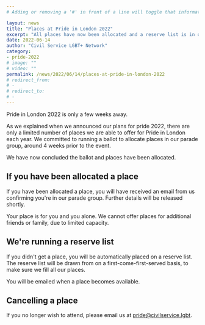 ```yaml
---
# Adding or removing a '#' in front of a line will toggle that information off and on from being processed. 

layout: news
title: "Places at Pride in London 2022"
excerpt: "All places have now been allocated and a reserve list is in operation."
date: 2022-06-14
author: "Civil Service LGBT+ Network"
category: 
- pride-2022
# image: ""
# video: ""
permalink: /news/2022/06/14/places-at-pride-in-london-2022
# redirect_from: 
# - 
# redirect_to: 
# - 
---
```


Pride in London 2022 is only a few weeks away. 

As we explained when we announced our plans for pride 2022, there are only a limited number of places we are able to offer for Pride in London each year. We committed to running a ballot to allocate places in our parade group, around 4 weeks prior to the event.

We have now concluded the ballot and places have been allocated. 

## If you have been allocated a place

If you have been allocated a place, you will have received an email from us confirming you're in our parade group. Further details will be released shortly.

Your place is for you and you alone. We cannot offer places for additional friends or family, due to limited capacity.

## We're running a reserve list

If you didn't get a place, you will be automatically placed on a reserve list. The reserve list will be drawn from on a first-come-first-served basis, to make sure we fill all our places.

You will be emailed when a place becomes available.

## Cancelling a place

If you no longer wish to attend, please email us at <pride@civilservice.lgbt>. 
